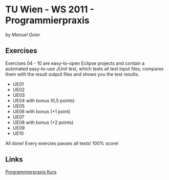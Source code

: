 TU Wien - WS 2011 - Programmierpraxis
=====================================
by _Manuel Geier_

Exercises
---------
Exercises 04 - 10 are easy-to-open Eclipse projects and contain a automated 
easy-to-use JUnit test, which tests all test input files, compares them with 
the result output files and shows you the test results.  

* UE01
* UE02
* UE03
* UE04
 with bonus (0,5 points)
* UE05
* UE06
 with bonus (+1 point)
* UE07
* UE08
 with bonus (+2 points)
* UE09
* UE10

All done! Every exercies passes all tests! 100% score!  

Links
-----
[Programmierpraxis Kurs](http://tosca.inflab.tuwien.ac.at/eprip "Programmierpraxis Kurs")
